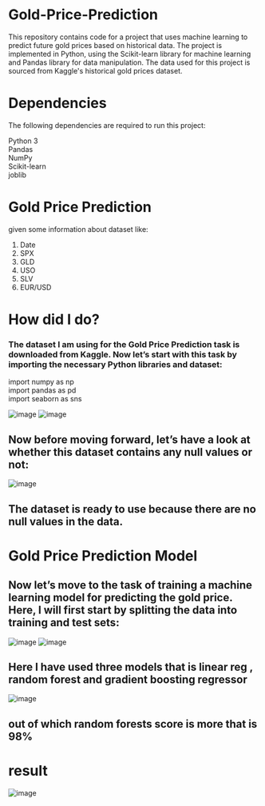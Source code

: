 

# Gold-Price-Prediction
This repository contains code for a project that uses machine learning to predict future gold prices based on historical data. The project is implemented in Python, using the Scikit-learn library for machine learning and Pandas library for data manipulation. The data used for this project is sourced from Kaggle's historical gold prices dataset.

# Dependencies<br>
The following dependencies are required to run this project:<br>

Python 3<br>
Pandas<br>
NumPy<br>
Scikit-learn<br>
joblib<br>

# Gold Price Prediction
 given some information about dataset like:<br>
 
 1. Date<br>
 2. SPX<br>
 3. GLD<br>
 4. USO<br>
 5. SLV<br>
 6. EUR/USD<br>

 # How  did I do?

<h3>The dataset I am using for the Gold Price Prediction task is downloaded from Kaggle. Now let’s start with this task by importing the necessary Python libraries and dataset:<br></h3>
import numpy as np<br>
import pandas as pd<br>
import seaborn as sns<br>

![image](https://github.com/Sanketarali/Gold-Price-Prediction/assets/110754364/2b02c8d6-9dea-4433-a43d-6b735050f2ce)
![image](https://github.com/Sanketarali/Gold-Price-Prediction/assets/110754364/e298d15b-d880-4e41-9fa8-b59721e73a55)

<h2>Now before moving forward, let’s have a look at whether this dataset contains any null values or not:</h2>

![image](https://github.com/Sanketarali/Gold-Price-Prediction/assets/110754364/6ff87214-7789-4283-b113-a0a9921247d7)

<h2>The dataset is ready to use because there are no null values in the data.</h2>

# Gold Price Prediction Model
<h2>Now let’s move to the task of training a machine learning model for predicting the gold price. Here, I will first start by splitting the data into training and test sets:</h2>

![image](https://github.com/Sanketarali/Gold-Price-Prediction/assets/110754364/1d89b313-f261-475d-9812-c2725ad37c2a)
![image](https://github.com/Sanketarali/Gold-Price-Prediction/assets/110754364/4dcdb006-036c-43e1-b12e-6a03cf65cd5b)

<h2>Here I have used three models that is linear reg , random forest and gradient boosting regressor</h2>

![image](https://github.com/Sanketarali/Gold-Price-Prediction/assets/110754364/3b803992-958b-4013-89b4-4917d1fd877f)
<h2>out of which random forests score is more that is 98%</h2>

# result

![image](https://github.com/Sanketarali/Gold-Price-Prediction/assets/110754364/30027835-9ea2-4b2b-9121-55ca2292b066)









